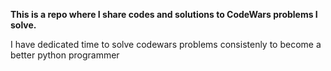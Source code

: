 **This is a repo where I share codes and solutions to CodeWars problems I solve.**

I have dedicated time to solve codewars problems consistenly to become a better python programmer

